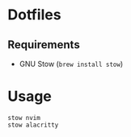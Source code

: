 # Dotfiles

## Requirements
- GNU Stow (`brew install stow`)


# Usage
```shell
stow nvim
stow alacritty
```
